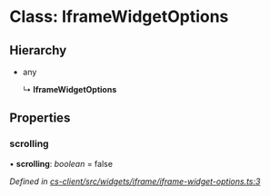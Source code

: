 # Class: IframeWidgetOptions

## Hierarchy

* any

  ↳ **IframeWidgetOptions**

## Properties

###  scrolling

• **scrolling**: *boolean* = false

*Defined in [cs-client/src/widgets/iframe/iframe-widget-options.ts:3](https://github.com/TNOCS/csnext/blob/38d1409e/packages/cs-client/src/widgets/iframe/iframe-widget-options.ts#L3)*

